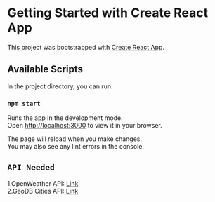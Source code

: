 # Getting Started with Create React App

This project was bootstrapped with [Create React App](https://github.com/facebook/create-react-app).

## Available Scripts

In the project directory, you can run:

### `npm start`

Runs the app in the development mode.\
Open [http://localhost:3000](http://localhost:3000) to view it in your browser.

The page will reload when you make changes.\
You may also see any lint errors in the console.

## `API Needed`

1.OpenWeather API: [Link](https://openweathermap.org/)\
2.GeoDB Cities API: [Link](https://rapidapi.com/wirefreethought/api/geodb-cities/)